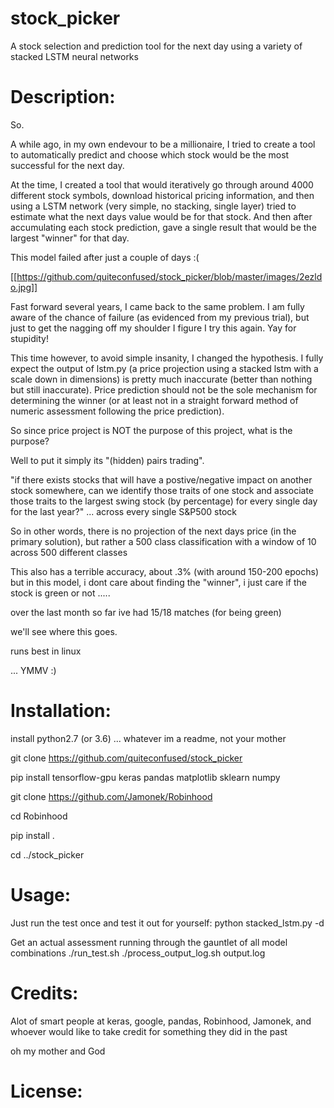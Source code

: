 # stock_picker
A stock selection and prediction tool for the next day using a variety of stacked LSTM neural networks

# Description: 
So. 

A while ago, in my own endevour to be a millionaire, I tried to create a tool to automatically predict and choose which stock would be the most successful for the next day.

At the time, I created a tool that would iteratively go through around 4000 different stock symbols, download historical pricing information, and then using a LSTM network (very simple, no stacking, single layer) tried to estimate what the next days value would be for that stock. And then after accumulating each stock prediction, gave a single result that would be the largest "winner" for that day.

This model failed after just a couple of days :(

[[https://github.com/quiteconfused/stock_picker/blob/master/images/2ezldo.jpg]]

Fast forward several years, I came back to the same problem. I am fully aware of the chance of failure (as evidenced from my previous trial), but just to get the nagging off my shoulder I figure I try this again. Yay for stupidity! 

This time however, to avoid simple insanity, I changed the hypothesis. I fully expect the output of lstm.py (a price projection using a stacked lstm with a scale down in dimensions) is pretty much inaccurate (better than nothing but still inaccurate). Price prediction should not be the sole mechanism for determining the winner (or at least not in a straight forward method of numeric assessment following the price prediction). 

So since price project is NOT the purpose of this project, what is the purpose? 

Well to put it simply its "(hidden) pairs trading".

"if there exists stocks that will have a postive/negative impact on another stock somewhere, can we identify those traits of one stock and associate those traits to the largest swing stock (by percentage) for every single day for the last year?" ... across every single S&P500 stock

So in other words, there is no projection of the next days price (in the primary solution), but rather a 500 class classification with a window of 10 across 500 different classes

This also has a terrible accuracy, about .3% (with around 150-200 epochs) but in this model, i dont care about finding the "winner", i just care if the stock is green or not .....

over the last month so far ive had 15/18 matches (for being green)

we'll see where this goes.

runs best in linux

... YMMV :)

# Installation:

install python2.7 (or 3.6) ... whatever im a readme, not your mother

git clone https://github.com/quiteconfused/stock_picker

pip install tensorflow-gpu keras pandas matplotlib sklearn numpy

git clone https://github.com/Jamonek/Robinhood

cd Robinhood

pip install .

cd ../stock_picker

# Usage: 

Just run the test once and test it out for yourself:
python stacked_lstm.py -d 

Get an actual assessment running through the gauntlet of all model combinations
./run_test.sh
./process_output_log.sh output.log

# Credits: 
Alot of smart people at keras, google, pandas, Robinhood, Jamonek, and whoever would like to take credit for something they did in the past

oh my mother and God

<queues music>

# License: 

